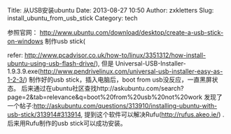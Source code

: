 ﻿Title: 从USB安装ubuntu
Date: 2013-08-27 10:50
Author: zxkletters
Slug: install_ubuntu_from_usb_stick
Category: tech

参照官网： http://www.ubuntu.com/download/desktop/create-a-usb-stick-on-windows 制作usb stick(

refer:  http://www.pcadvisor.co.uk/how-to/linux/3351312/how-install-ubuntu-using-usb-flash-drive/),
但是 Universal-USB-Installer-1.9.3.9.exe(http://www.pendrivelinux.com/universal-usb-installer-easy-as-1-2-3/)
制作好的usb stick，插入电脑后，boot from usb没反应，一直黑屏状态。
后来通过在ubuntu社区查找http://askubuntu.com/search?page=2&tab=relevance&q=boot%20from%20usb%20not%20work
发现了一个帖子:http://askubuntu.com/questions/313910/installing-ubuntu-with-usb-stick/313914#313914,
提到这个软件可以解决Rufu(http://rufus.akeo.ie/) . 后来用Rufu制作的usb stick可以成功安装。
